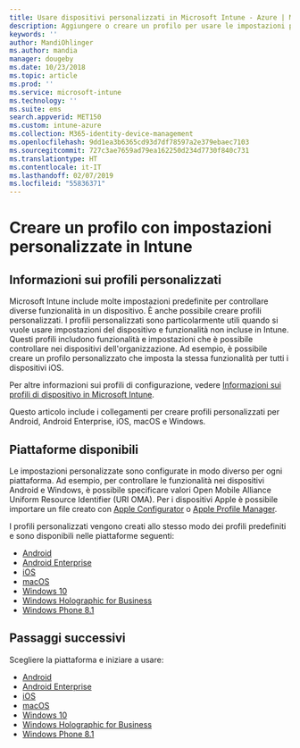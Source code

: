 ```yaml
---
title: Usare dispositivi personalizzati in Microsoft Intune - Azure | Microsoft Docs
description: Aggiungere o creare un profilo per usare le impostazioni personalizzate per i dispositivi Windows Phone, Windows 8.1, Windows 10 e versioni successive, Android, Android Enterprise, macOS e iOS tramite Microsoft Intune
keywords: ''
author: MandiOhlinger
ms.author: mandia
manager: dougeby
ms.date: 10/23/2018
ms.topic: article
ms.prod: ''
ms.service: microsoft-intune
ms.technology: ''
ms.suite: ems
search.appverid: MET150
ms.custom: intune-azure
ms.collection: M365-identity-device-management
ms.openlocfilehash: 9dd1ea3b6365cd93d7df78597a2e379ebaec7103
ms.sourcegitcommit: 727c3ae7659ad79ea162250d234d7730f840c731
ms.translationtype: HT
ms.contentlocale: it-IT
ms.lasthandoff: 02/07/2019
ms.locfileid: "55836371"
---
```

# <a name="create-a-profile-with-custom-settings-in-intune"></a>Creare un profilo con impostazioni personalizzate in Intune

## <a name="what-are-custom-profiles"></a>Informazioni sui profili personalizzati

Microsoft Intune include molte impostazioni predefinite per controllare diverse funzionalità in un dispositivo. È anche possibile creare profili personalizzati. I profili personalizzati sono particolarmente utili quando si vuole usare impostazioni del dispositivo e funzionalità non incluse in Intune. Questi profili includono funzionalità e impostazioni che è possibile controllare nei dispositivi dell'organizzazione. Ad esempio, è possibile creare un profilo personalizzato che imposta la stessa funzionalità per tutti i dispositivi iOS.

Per altre informazioni sui profili di configurazione, vedere [Informazioni sui profili di dispositivo in Microsoft Intune](device-profiles.md). 

Questo articolo include i collegamenti per creare profili personalizzati per Android, Android Enterprise, iOS, macOS e Windows.

## <a name="available-platforms"></a>Piattaforme disponibili

Le impostazioni personalizzate sono configurate in modo diverso per ogni piattaforma. Ad esempio, per controllare le funzionalità nei dispositivi Android e Windows, è possibile specificare valori Open Mobile Alliance Uniform Resource Identifier (URI OMA). Per i dispositivi Apple è possibile importare un file creato con [Apple Configurator](https://itunes.apple.com/us/app/apple-configurator-2/id1037126344?mt=12) o [Apple Profile Manager](https://support.apple.com/profile-manager).

I profili personalizzati vengono creati allo stesso modo dei profili predefiniti e sono disponibili nelle piattaforme seguenti:

- [Android](custom-settings-android.md)
- [Android Enterprise](custom-settings-android-for-work.md)
- [iOS](custom-settings-ios.md)
- [macOS](custom-settings-macos.md)
- [Windows 10](custom-settings-windows-10.md)
- [Windows Holographic for Business](custom-settings-windows-holographic.md)
- [Windows Phone 8.1](custom-settings-windows-phone-8-1.md)

## <a name="next-steps"></a>Passaggi successivi

Scegliere la piattaforma e iniziare a usare:

- [Android](custom-settings-android.md)
- [Android Enterprise](custom-settings-android-for-work.md)
- [iOS](custom-settings-ios.md)
- [macOS](custom-settings-macos.md)
- [Windows 10](custom-settings-windows-10.md)
- [Windows Holographic for Business](custom-settings-windows-holographic.md)
- [Windows Phone 8.1](custom-settings-windows-phone-8-1.md)
